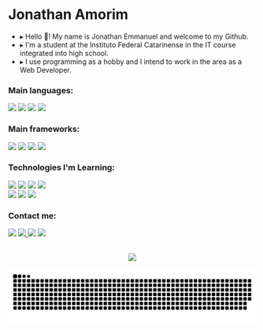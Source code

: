 <div>
    <h1>Jonathan Amorim</h1>
    <ul>
        <li>▸ Hello 👋! My name is Jonathan Emmanuel and welcome to my Github.</li>
        <li>▸ I'm a student at the Instituto Federal Catarinense in the IT course integrated into high school.</li>
        <li>▸ I use programming as a hobby and I intend to work in the area as a Web Developer. </li>
    </ul>
</div>

<div> 
    <h3>Main languages:</h3>
    <img src="https://img.shields.io/badge/HTML-239120?style=for-the-badge&logo=html5&logoColor=white" />
    <img src="https://img.shields.io/badge/CSS-239120?&style=for-the-badge&logo=css3&logoColor=white" />
    <img src="https://img.shields.io/badge/Python-3776AB?style=for-the-badge&logo=python&logoColor=white" />
    <img src="https://img.shields.io/badge/JavaScript-F7DF1E?style=for-the-badge&logo=javascript&logoColor=black" />
</div>

<div>
    <h3>Main frameworks:</h3>
    <img src="https://img.shields.io/badge/Flask-000000?style=for-the-badge&logo=flask&logoColor=white" /> 
    <img src="https://img.shields.io/badge/jQuery-0769AD?style=for-the-badge&logo=jquery&logoColor=white" />
    <img src="https://img.shields.io/badge/Bootstrap-563D7C?style=for-the-badge&logo=bootstrap&logoColor=white" />
    <img src="https://img.shields.io/badge/SQLite-07405E?style=for-the-badge&logo=sqlite&logoColor=white" />
</div>

<div>
<h3>Technologies I'm Learning: </h3>
        <img src="https://img.shields.io/badge/TypeScript-007ACC?style=for-the-badge&logo=typescript&logoColor=white" />
        <img src="https://img.shields.io/badge/Node.js-339933?style=for-the-badge&logo=nodedotjs&logoColor=white" />
        <img src="https://img.shields.io/badge/React-20232A?style=for-the-badge&logo=react&logoColor=61DAFB" />
        <img src=" 	https://img.shields.io/badge/Express.js-000000?style=for-the-badge&logo=express&logoColor=white" /> <br>
        <img src="https://img.shields.io/badge/Java-ED8B00?style=for-the-badge&logo=java&logoColor=white" /> 
        <img src="https://img.shields.io/badge/PostgreSQL-316192?style=for-the-badge&logo=postgresql&logoColor=white" />
        <img src="https://img.shields.io/badge/Linux-E34F26?style=for-the-badge&logo=linux&logoColor=black" />
</div>


<div>
    <h3>Contact me: </h3>
    <a href="mailto:jonathanemmanueldeoliveira2003@gmail.com"><img height="35" src="https://img.shields.io/badge/Gmail-D14836?style=for-the-badge&logo=gmail&logoColor=white" ></a>
    <a href="https://0Neocortexx.github.io"><img src="https://img.shields.io/badge/GitHub-100000?style=for-the-badge&logo=github&logoColor=white"/> </a>
    <a href="https://www.instagram.com/_wtfjonathan/"><img src="https://img.shields.io/badge/Instagram-E4405F?style=for-the-badge&logo=instagram&logoColor=white" /></a>
    <a href="https://www.linkedin.com/in/jonathanamorim"><img src="https://img.shields.io/badge/LinkedIn-0077B5?style=for-the-badge&logo=linkedin&logoColor=white"/> </a>

</div> <br>

<p align="center">
  <a href="https://github.com/0Neocortexx"><img src="https://github-readme-stats.vercel.app/api/top-langs/?username=0Neocortexx&layout=compact&show_icons=true&theme=transparent"></a>
</p>
    
<p align="center">
  <img src="https://github.com/0Neocortexx/0Neocortexx/blob/output/github-contribution-grid-snake.svg">
</p>
